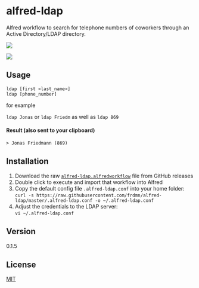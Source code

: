 alfred-ldap
==============

Alfred workflow to search for telephone numbers of coworkers through an Active Directory/LDAP directory.

![](http://up.frd.mn/eklpc.png)

![](http://up.frd.mn/ZIoKs.png)

## Usage

`ldap [first <last_name>]`  
`ldap [phone_number]`  

for example

`ldap Jonas` or `ldap Friedm` as well as `ldap 869`

#### Result (also sent to your clipboard)

`> Jonas Friedmann (869)`  

## Installation

1. Download the raw [`alfred-ldap.alfredworkflow`](https://github.com/frdmn/alfred-ldap/releases) file from GitHub releases
1. Double click to execute and import that workflow into Alfred
1. Copy the default config file `.alfred-ldap.conf` into your home folder:  
`curl -s https://raw.githubusercontent.com/frdmn/alfred-ldap/master/.alfred-ldap.conf -o ~/.alfred-ldap.conf`
1. Adjust the credentials to the LDAP server:  
`vi ~/.alfred-ldap.conf`

## Version

0.1.5

## License

[MIT](LICENSE)
